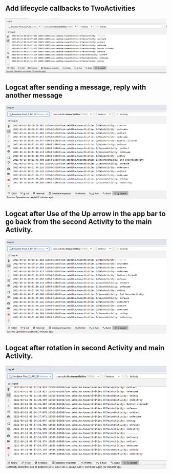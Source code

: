 ## Add lifecycle callbacks to TwoActivities
!['Completed Task 1'](Screenshots/Task1_Logcat.PNG)

## Logcat after sending a message, reply with another message
!['Completed Task 1'](Screenshots/Task1_Message_Reply_Logcat.PNG)

## Logcat after Use of the Up arrow in the app bar to go back from the second Activity to the main Activity.
!['Completed Task 1'](Screenshots/Task1_Message_Reply_Logcat.PNG)

## Logcat after rotation in second Activity and main Activity.
!['Completed Task 1'](Screenshots/Task1_Rotation_Logcat.PNG)